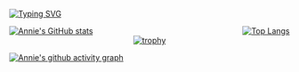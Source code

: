 [![Typing SVG](https://readme-typing-svg.demolab.com?font=Pacifico&duration=3000&pause=300&color=E7DFE8&width=435&lines=Hi%2C+this+is+Annie+%3A+%29;You+believe+in+soul+fleeing+from+servitude%3F)](https://git.io/typing-svg)

<div style="display: flex; justify-content: space-between; align-items: flex-start;">
    <a href="https://github.com/AnnieQian1212/github-readme-stats">
        <img src="https://github-readme-stats.vercel.app/api?username=Annie&count_private=true&ashow_icons=true&theme=dracula" alt="Annie's GitHub stats" style="max-height: 200px;"/>
    </a>
    <a href="https://github.com/AnnieQian1212/github-readme-stats">
        <img src="https://github-readme-stats.vercel.app/api/top-langs/?username=Annie&layout=compact&theme=dracula" alt="Top Langs" style="max-height: 200px;"/>
    </a>
</div>


<div style="text-align: center;">
    <a href="https://github.com/AnnieQian1212/github-profile-trophy">
        <img src="https://github-profile-trophy.vercel.app/?username=Annie&theme=dracula" alt="trophy"/>
    </a>
</div>


<!-- ![visitors](https://visitor-badge.glitch.me/badge?page_id=page.id&left_color=green&right_color=red)) -->

[![Annie's github activity graph](https://github-readme-activity-graph.vercel.app/graph?username=Annie&theme=dracula)](https://github.com/AnnieQian1212/github-readme-activity-graph)

<!-- <div style="text-align: center;">
    <a href="https://git.io/streak-stats">
        <img src="https://streak-stats.demolab.com/?user=glitchcatas&theme=dracula" alt="GitHub Streak"/>
    </a>
</div> -->


<!--  ![](./profile-3d-contrib/profile-season.svg) -->




